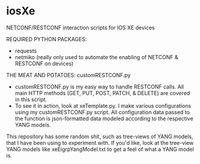 # iosXe
NETCONF/RESTCONF interaction scripts for IOS XE devices

REQUIRED PYTHON PACKAGES:
- requests
- netmiko (really only used to automate the enabling of NETCONF & RESTCONF on devices)

THE MEAT AND POTATOES: customRESTCONF.py
- customRESTCONF.py is my easy way to handle RESTCONF calls.  All main HTTP methods (GET, PUT, POST, PATCH, & DELETE) are covered in this script.
- To see it in action, look at xeTemplate.py.  I make various configurations using my customRESTCONF.py script.  All configuration data passed to the function is json-formatted data modeled according to the respective YANG models.

This repository has some random shit, such as tree-views of YANG models, that I have been using to experiment with.  If you'd like, look at the tree-view YANG models like xeEigrpYangModel.txt to get a feel of what a YANG model is.